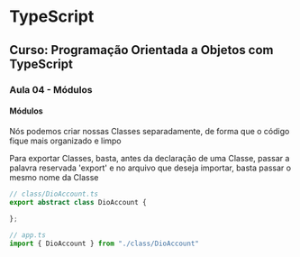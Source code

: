# TypeScript

## Curso: Programação Orientada a Objetos com TypeScript

### Aula 04 - Módulos

#### Módulos
Nós podemos criar nossas Classes separadamente, de forma que o código fique mais organizado e limpo

Para exportar Classes, basta, antes da declaração de uma Classe, passar a palavra reservada 'export' e no arquivo que deseja importar, basta passar o mesmo nome da Classe
```ts
// class/DioAccount.ts
export abstract class DioAccount {
    
};

// app.ts
import { DioAccount } from "./class/DioAccount"
```
